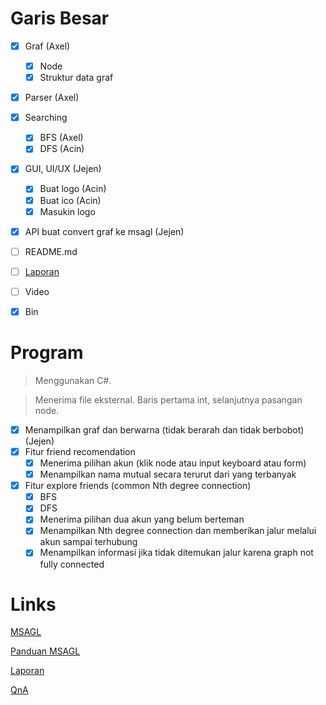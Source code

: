 # Garis Besar
- [x] Graf (Axel)
    - [x] Node
    - [x] Struktur data graf
- [x] Parser (Axel)
- [x] Searching
    - [x] BFS (Axel)
    - [x] DFS (Acin)
- [x] GUI, UI/UX (Jejen)
    - [x] Buat logo (Acin)
    - [x] Buat ico (Acin)
    - [x] Masukin logo
- [x] API buat convert graf ke msagl (Jejen)
- [ ] README.md
- [ ] [Laporan](https://docs.google.com/document/d/14Ojfot1W7SoiDuKSaVLB_IAXodXEtLsRiOcxHuGGwLM/edit#)
- [ ] Video
- [x] Bin


# Program
> Menggunakan C#.

> Menerima file eksternal. Baris pertama int, selanjutnya pasangan node.

- [x] Menampilkan graf dan berwarna (tidak berarah dan tidak berbobot) (Jejen)
- [x] Fitur friend recomendation
    - [x] Menerima pilihan akun (klik node atau input keyboard atau form)
    - [x] Menampilkan nama mutual secara terurut dari yang terbanyak
- [x] Fitur explore friends (common Nth degree connection)
    - [x] BFS
    - [x] DFS
    - [x] Menerima pilihan dua akun yang belum berteman
    - [x] Menampilkan Nth degree connection dan memberikan jalur melalui akun sampai terhubung
    - [x] Menampilkan informasi jika tidak ditemukan jalur karena graph not fully connected

# Links
[MSAGL](https://github.com/microsoft/automatic-graph-layout)

[Panduan MSAGL](https://docs.google.com/document/d/1XhFSpHU028Gaf7YxkmdbluLkQgVl3MY6gt1t-PL30LA/edit)

[Laporan](https://docs.google.com/document/d/14Ojfot1W7SoiDuKSaVLB_IAXodXEtLsRiOcxHuGGwLM/edit#)

[QnA](https://docs.google.com/spreadsheets/d/1gyG4apGkhMH98TTctDtOQghFQ3BV7wnXLi67M3jNrZg/edit#gid=0)
